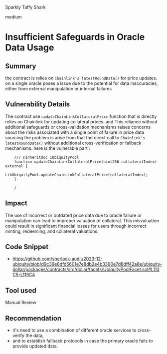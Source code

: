 Sparkly Taffy Shark

medium

# Insufficient Safeguards in Oracle Data Usage

## Summary
 the contract is relies on `Chainlink's latestRoundData()` for price updates. on a single oracle poses a issue due to the potential for data inaccuracies, either from external manipulation or internal failures 
## Vulnerability Details
The contract use `updateChainLinkCollateralPrice` function that is  directly relies on Chainlink for updating collateral prices. 
and This reliance without additional safeguards or cross-validation mechanisms raises concerns about the risks associated with a single point of failure in price data sourcing  the problem is arise from that the direct call to `Chainlink's latestRoundData()` without additional cross-verification or fallback mechanisms.
 here is the vulnerable part :
```solidity
    /// @inheritdoc IUbiquityPool
    function updateChainLinkCollateralPrice(uint256 collateralIndex) external {
        LibUbiquityPool.updateChainLinkCollateralPrice(collateralIndex);
    }

    /
```
## Impact
The use of incorrect or outdated price data due to oracle failure or manipulation can lead to improper valuation of collateral. This misvaluation could result in significant financial losses for users through incorrect minting, redeeming, and collateral valuations.
## Code Snippet
- https://github.com/sherlock-audit/2023-12-ubiquity/blob/d9c39e8dfd5601e7e8db2e4b3390e7d8dff42a8e/ubiquity-dollar/packages/contracts/src/dollar/facets/UbiquityPoolFacet.sol#L113C5-L119C4 
## Tool used
Manual Review
## Recommendation
- it's need to use a combination of different oracle services to cross-verify the data, 
- and to establish fallback protocols in case the primary oracle fails to provide updated data.
